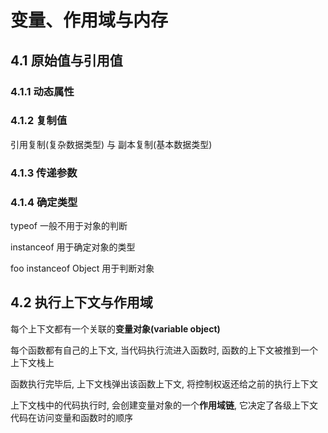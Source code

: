 # 变量、作用域与内存

## 4.1 原始值与引用值

### 4.1.1 动态属性

### 4.1.2 复制值

引用复制(复杂数据类型) 与 副本复制(基本数据类型)

### 4.1.3 传递参数

### 4.1.4 确定类型

typeof 一般不用于对象的判断

instanceof 用于确定对象的类型

foo instanceof Object 用于判断对象

## 4.2 执行上下文与作用域

每个上下文都有一个关联的**变量对象(variable object)**

每个函数都有自己的上下文, 当代码执行流进入函数时, 函数的上下文被推到一个上下文栈上

函数执行完毕后, 上下文栈弹出该函数上下文, 将控制权返还给之前的执行上下文

上下文栈中的代码执行时, 会创建变量对象的一个**作用域链**, 它决定了各级上下文代码在访问变量和函数时的顺序

